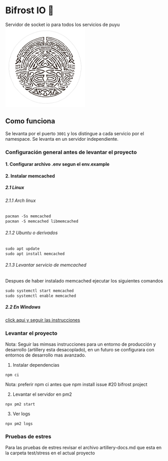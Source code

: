 # Bifrost IO 🌈
Servidor de socket io para todos los servicios de puyu  
![alt text](public/bifrost.png "Bifrost")
## Como funciona
Se levanta por el puerto `3001` y los distingue a cada servicio por el namespace. 
Se levanta en un servidor independiente.

### Configuración general antes de levantar el proyecto
#### 1. Configurar archivo .env segun el env.example

#### 2. Instalar memcached

##### 2.1 Linux

###### 2.1.1 Arch linux
```
pacman -Ss memcached
pacman -S memcached libmemcached
```

###### 2.1.2 Ubuntu o derivados
```
sudo apt update
sudo apt install memcached
```

###### 2.1.3 Levantar servicio de memcached
Despues de haber instalado memcached ejecutar los siguientes comandos
```
sudo systemctl start memcached
sudo systemctl enable memcached
```

##### 2.2 En Windows
[click aqui y seguir las instrucciones](https://stackoverflow.com/questions/59476616/install-memcached-on-windows)

### Levantar el proyecto 

Nota: Seguir las mimsas instrucciones para un entorno de producción y desarrollo (artillery esta desacoplado), en un futuro se configurara con entornos de desarrollo mas avanzado.

1. Instalar dependencias 
```
npm ci
```

Nota: preferir npm ci antes que npm install issue #20 bifrost project

2. Levantar el servidor en pm2
```
npx pm2 start 
```

3. Ver logs 
```
npx pm2 logs
```

### Pruebas de estres
Para las pruebas de estres revisar el archivo artillery-docs.md 
que esta en la carpeta test/stress en el actual proyecto
